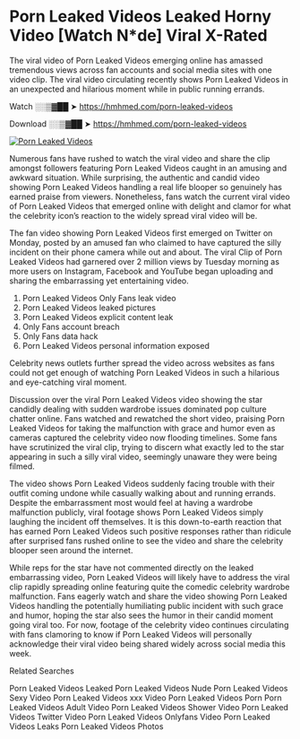 ﻿# Porn Leaked Videos Leaked Horny Video [Watch N*de] Viral X-Rated

The viral video of ﻿Porn Leaked Videos emerging online has amassed tremendous views across fan accounts and social media sites with one video clip. The viral video circulating recently shows ﻿Porn Leaked Videos in an unexpected and hilarious moment while in public running errands. 

Watch ░░▒▓██ ➤ https://hmhmed.com/porn-leaked-videos

Download ░░▒▓██ ➤ https://hmhmed.com/porn-leaked-videos

[![Porn Leaked Videos](https://i.imgur.com/dJHk4Zq.gif)](https://hmhmed.com/porn-leaked-videos)

Numerous fans have rushed to watch the viral video and share the clip amongst followers featuring ﻿Porn Leaked Videos caught in an amusing and awkward situation. While surprising, the authentic and candid video showing ﻿Porn Leaked Videos handling a real life blooper so genuinely has earned praise from viewers. Nonetheless, fans watch the current viral video of ﻿Porn Leaked Videos that emerged online with delight and clamor for what the celebrity icon’s reaction to the widely spread viral video will be.

The fan video showing ﻿Porn Leaked Videos first emerged on Twitter on Monday, posted by an amused fan who claimed to have captured the silly incident on their phone camera while out and about. The viral Clip of ﻿Porn Leaked Videos had garnered over 2 million views by Tuesday morning as more users on Instagram, Facebook and YouTube began uploading and sharing the embarrassing yet entertaining video. 

1. ﻿Porn Leaked Videos Only Fans leak video
2. ﻿Porn Leaked Videos leaked pictures
3. ﻿Porn Leaked Videos explicit content leak
4. Only Fans account breach
5. Only Fans data hack
6. ﻿Porn Leaked Videos personal information exposed

Celebrity news outlets further spread the video across websites as fans could not get enough of watching ﻿Porn Leaked Videos in such a hilarious and eye-catching viral moment. 

Discussion over the viral ﻿Porn Leaked Videos video showing the star candidly dealing with sudden wardrobe issues dominated pop culture chatter online. Fans watched and rewatched the short video, praising ﻿Porn Leaked Videos for taking the malfunction with grace and humor even as cameras captured the celebrity video now flooding timelines. Some fans have scrutinized the viral clip, trying to discern what exactly led to the star appearing in such a silly viral video, seemingly unaware they were being filmed.

The video shows ﻿Porn Leaked Videos suddenly facing trouble with their outfit coming undone while casually walking about and running errands. Despite the embarrassment most would feel at having a wardrobe malfunction publicly, viral footage shows ﻿Porn Leaked Videos simply laughing the incident off themselves. It is this down-to-earth reaction that has earned ﻿Porn Leaked Videos such positive responses rather than ridicule after surprised fans rushed online to see the video and share the celebrity blooper seen around the internet.  

While reps for the star have not commented directly on the leaked embarrassing video, ﻿Porn Leaked Videos will likely have to address the viral clip rapidly spreading online featuring quite the comedic celebrity wardrobe malfunction. Fans eagerly watch and share the video showing ﻿Porn Leaked Videos handling the potentially humiliating public incident with such grace and humor, hoping the star also sees the humor in their candid moment going viral too. For now, footage of the celebrity video continues circulating with fans clamoring to know if ﻿Porn Leaked Videos will personally acknowledge their viral video being shared widely across social media this week.

Related Searches

﻿Porn Leaked Videos Leaked
﻿Porn Leaked Videos Nude
﻿Porn Leaked Videos Sexy Video
﻿Porn Leaked Videos xxx Video
﻿Porn Leaked Videos Porn
﻿Porn Leaked Videos Adult Video
﻿Porn Leaked Videos Shower Video
﻿Porn Leaked Videos Twitter Video
﻿Porn Leaked Videos Onlyfans Video
﻿Porn Leaked Videos Leaks
﻿Porn Leaked Videos Photos